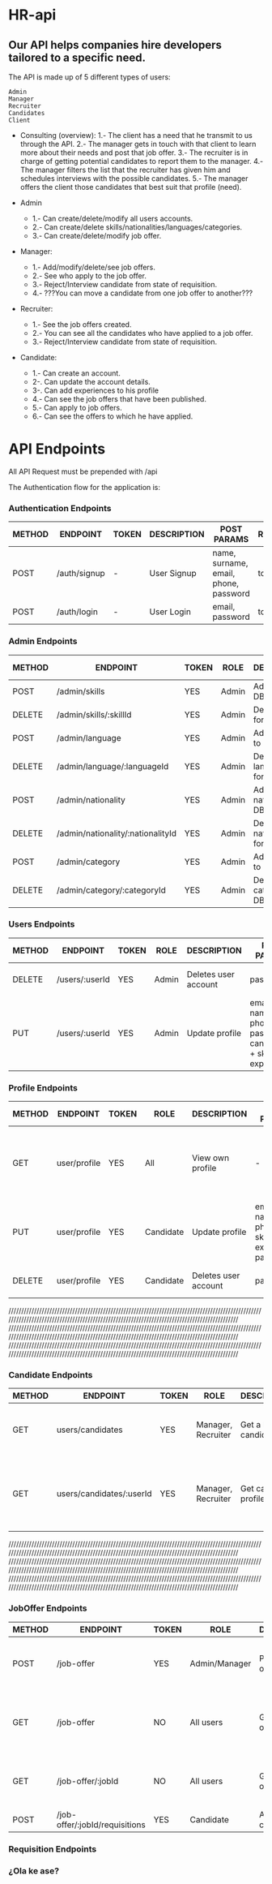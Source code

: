 # HR-api

## Our API helps companies hire developers tailored to a specific need.

The API is made up of 5 different types of users:

    Admin
    Manager
    Recruiter
    Candidates
    Client 
    
   - Consulting (overview): 
      1.- The client has a need that he transmit to us through the API. 
      2.- The manager gets in touch with that client to learn more about their needs and post that job offer. 
      3.- The recruiter is in charge of getting potential candidates to report them to the manager. 
      4.- The manager filters the list that the recruiter has given him and schedules interviews with the possible candidates. 
      5.- The manager offers the client those candidates that best suit that profile (need).

   - Admin 
       - 1.- Can create/delete/modify all users accounts. 
       - 2.- Can create/delete skills/nationalities/languages/categories.
       - 3.- Can create/delete/modify job offer.

   - Manager: 
       - 1.- Add/modify/delete/see job offers.
       - 2.- See who apply to the job offer.
       - 3.- Reject/Interview candidate from state of requisition. 
       - 4.- ???You can move a candidate from one job offer to another???

   - Recruiter: 
       - 1.- See the job offers created.
       - 2.- You can see all the candidates who have applied to a job offer.
       - 3.- Reject/Interview candidate from state of requisition. 

   - Candidate: 
       - 1.- Can create an account. 
       - 2-. Can update the account details.
       - 3-. Can add experiences to his profile
       - 4.- Can see the job offers that have been published. 
       - 5.- Can apply to job offers. 
       - 6.- Can see the offers to which he have applied.

# API Endpoints

All API Request must be prepended with /api

The Authentication flow for the application is:

### Authentication Endpoints

METHOD | ENDPOINT         | TOKEN | DESCRIPTION              | POST PARAMS                                     | RETURNS
-------|------------------|-------|--------------------------|-------------------------------------------------|--------------------
POST   | /auth/signup     | -     | User Signup              | name, surname, email, phone, password           | token
POST   | /auth/login      | -     | User Login               | email, password                                 | token

### Admin Endpoints

METHOD | ENDPOINT                         | TOKEN | ROLE    | DESCRIPTION                | POST PARAMS    | RETURNS
-------|----------------------------------|-------|---------|----------------------------|----------------|---------
POST   | /admin/skills                    | YES   |  Admin  | Add skills to DB           | skills         | Skill created
DELETE | /admin/skills/:skillId           | YES   |  Admin  | Delete skills form DB      | skills         | Skill deleted
POST   | /admin/language                  | YES   |  Admin  | Add language to DB         | laguage        | Laguage created
DELETE | /admin/language/:languageId      | YES   |  Admin  | Delete language form DB    | laguage        | Laguage deleted
POST   | /admin/nationality               | YES   |  Admin  | Add nationality to DB      | nationality    | Nationalty created
DELETE | /admin/nationality/:nationalityId| YES   |  Admin  | Delete nationality form DB | nationality    | Nationalty deleted
POST   | /admin/category                  | YES   |  Admin  | Add category to DB         | category       | Category created
DELETE | /admin/category/:categoryId      | YES   |  Admin  | Delete category form DB    | category       | Category deleted


### Users Endpoints
                  
METHOD | ENDPOINT         | TOKEN | ROLE    | DESCRIPTION              | POST PARAMS                                                     | RETURNS
-------|------------------|-------|---------|--------------------------|-----------------------------------------------------------------|--------------------
DELETE | /users/:userId   | YES   |  Admin  | Deletes user account     | password                                                        | User deletion confirmation
PUT    | /users/:userId   | YES   |  Admin  | Update profile           | email, name, phone, password ( candidate: + skills, experience) | Updated user data



### Profile Endpoints

METHOD | ENDPOINT         | TOKEN | ROLE      | DESCRIPTION              | POST PARAMS                                      | RETURNS
-------|------------------|-------|-----------|--------------------------|--------------------------------------------------|--------------------
GET    | user/profile     | YES   | All       | View own profile         | -                                                | name, surname, email, phone ( candidate: + skills, experience)
PUT    | user/profile     | YES   | Candidate | Update profile           | email, name, phone, skills, experience, password | Updated user data
DELETE | user/profile     | YES   | Candidate | Deletes user account     | password                                         | User deletion confirmation

/////////////////////////////////////////////////////////////////////////////////////////////////////////////////////////////////////////////////////////////////////////////////////////////
/////////////////////////////////////////////////////////////////////////////////////////////////////////////////////////////////////////////////////////////////////////////////////////////
/////////////////////////////////////////////////////////////////////////////////////////////////////////////////////////////////////////////////////////////////////////////////////////////
### Candidate Endpoints

METHOD | ENDPOINT                 | TOKEN | ROLE                  | DESCRIPTION                  | PARAMS               | RETURNS
-------|--------------------------|-------|-----------------------|------------------------------|----------------------|-----------------
GET    | users/candidates         |  YES  | Manager, Recruiter    | Get a list of all candidates | query: search string | List of matching names, surnames and ids
GET    | users/candidates/:userId |  YES  | Manager, Recruiter    | Get candidate profile        | -                    | name, surname, email, phone, skills, expereince, requisitions
/////////////////////////////////////////////////////////////////////////////////////////////////////////////////////////////////////////////////////////////////////////////////////////////
/////////////////////////////////////////////////////////////////////////////////////////////////////////////////////////////////////////////////////////////////////////////////////////////
/////////////////////////////////////////////////////////////////////////////////////////////////////////////////////////////////////////////////////////////////////////////////////////////


### JobOffer Endpoints

METHOD | ENDPOINT                         | TOKEN | ROLE          |  DESCRIPTION        | PARAMS                                          | RETURNS
-------|----------------------------------|-------|---------------|---------------------|-------------------------------------------------|--------------------
POST   | /job-offer                       | YES   | Admin/Manager | Post a job offer    | tittle, postDate, company, description, skills  | Updated post offer
GET    | /job-offer                       | NO    | All users     | Get all jobs offers | query: search string                            | Lits of matching tittle, company, postDate and ids
GET    | /job-offer/:jobId                | NO    | All users     | Get full job offer  | -                                               | tittle, postDate, company, description, skills 
POST   | /job-offer/:jobId/requisitions   | YES   | Candidate     | Apply candidate ID  | -                                               | Requisiton

### Requisition Endpoints

### ¿Ola ke ase?
